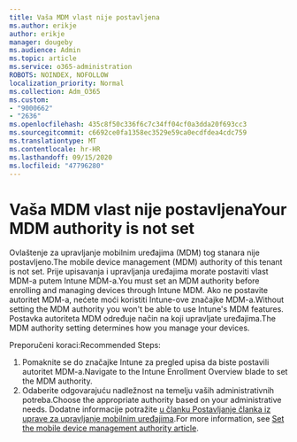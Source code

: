 ```yaml
---
title: Vaša MDM vlast nije postavljena
ms.author: erikje
author: erikje
manager: dougeby
ms.audience: Admin
ms.topic: article
ms.service: o365-administration
ROBOTS: NOINDEX, NOFOLLOW
localization_priority: Normal
ms.collection: Adm_O365
ms.custom:
- "9000662"
- "2636"
ms.openlocfilehash: 435c8f50c336f6c7c34ff04cf0a3dda20f693cc3
ms.sourcegitcommit: c6692ce0fa1358ec3529e59ca0ecdfdea4cdc759
ms.translationtype: MT
ms.contentlocale: hr-HR
ms.lasthandoff: 09/15/2020
ms.locfileid: "47796280"
---
```

# <a name="your-mdm-authority-is-not-set"></a><span data-ttu-id="25945-102">Vaša MDM vlast nije postavljena</span><span class="sxs-lookup"><span data-stu-id="25945-102">Your MDM authority is not set</span></span>

<span data-ttu-id="25945-103">Ovlaštenje za upravljanje mobilnim uređajima (MDM) tog stanara nije postavljeno.</span><span class="sxs-lookup"><span data-stu-id="25945-103">The mobile device management (MDM) authority of this tenant is not set.</span></span> <span data-ttu-id="25945-104">Prije upisavanja i upravljanja uređajima morate postaviti vlast MDM-a putem Intune MDM-a.</span><span class="sxs-lookup"><span data-stu-id="25945-104">You must set an MDM authority before enrolling and managing devices through Intune MDM.</span></span> <span data-ttu-id="25945-105">Ako ne postavite autoritet MDM-a, nećete moći koristiti Intune-ove značajke MDM-a.</span><span class="sxs-lookup"><span data-stu-id="25945-105">Without setting the MDM authority you won't be able to use Intune's MDM features.</span></span> <span data-ttu-id="25945-106">Postavka autoriteta MDM određuje način na koji upravljate uređajima.</span><span class="sxs-lookup"><span data-stu-id="25945-106">The MDM authority setting determines how you manage your devices.</span></span>

<span data-ttu-id="25945-107">Preporučeni koraci:</span><span class="sxs-lookup"><span data-stu-id="25945-107">Recommended Steps:</span></span>
1. <span data-ttu-id="25945-108">Pomaknite se do značajke Intune za pregled upisa da biste postavili autoritet MDM-a.</span><span class="sxs-lookup"><span data-stu-id="25945-108">Navigate to the Intune Enrollment Overview blade to set the MDM authority.</span></span>
2. <span data-ttu-id="25945-109">Odaberite odgovarajuću nadležnost na temelju vaših administrativnih potreba.</span><span class="sxs-lookup"><span data-stu-id="25945-109">Choose the appropriate authority based on your administrative needs.</span></span> <span data-ttu-id="25945-110">Dodatne informacije potražite [u članku Postavljanje članka iz uprave za upravljanje mobilnim uređajima](https://docs.microsoft.com/intune/mdm-authority-set).</span><span class="sxs-lookup"><span data-stu-id="25945-110">For more information, see [Set the mobile device management authority article](https://docs.microsoft.com/intune/mdm-authority-set).</span></span>